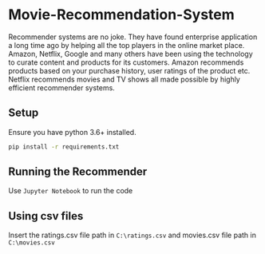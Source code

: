 # Movie-Recommendation-System
Recommender systems are no joke. They have found enterprise application a long time ago by helping all the top players in the online market place. Amazon, Netflix, Google and many others have been using the technology to curate content and products for its customers. Amazon recommends products based on your purchase history, user ratings of the product etc. Netflix recommends movies and TV shows all made possible by highly efficient recommender systems.

## Setup

Ensure you have python 3.6+ installed.

```bash
pip install -r requirements.txt
```

## Running the Recommender

Use `Jupyter Notebook` to run the code


## Using csv files

Insert the ratings.csv file path in `C:\ratings.csv` and movies.csv file path in `C:\movies.csv`







